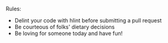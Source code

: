 Rules:
 - Delint your code with hlint before submitting a pull request
 - Be courteous of folks' dietary decisions
 - Be loving for someone today and have fun!
